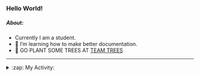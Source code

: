 ### Hello World!

##### About:
- Currently I am a student.
- 🌱 I’m learning how to make better documentation.
- 🌱 GO PLANT SOME TREES AT [TEAM TREES](https://teamtrees.org/)

---
<details>
  <summary>:zap: My Activity:</summary>
  
<!--START_SECTION:waka-->
![Code Time](http://img.shields.io/badge/Code%20Time-1%2C136%20hrs%2013%20mins-blue)

**I'm a Night 🦉** 

```text
🌞 Morning                1423 commits        ██░░░░░░░░░░░░░░░░░░░░░░░   09.26 % 
🌆 Daytime                5445 commits        █████████░░░░░░░░░░░░░░░░   35.42 % 
🌃 Evening                4414 commits        ███████░░░░░░░░░░░░░░░░░░   28.71 % 
🌙 Night                  4091 commits        ███████░░░░░░░░░░░░░░░░░░   26.61 % 
```
📅 **I'm Most Productive on Wednesday** 

```text
Monday                   2305 commits        ████░░░░░░░░░░░░░░░░░░░░░   14.99 % 
Tuesday                  2007 commits        ███░░░░░░░░░░░░░░░░░░░░░░   13.06 % 
Wednesday                3558 commits        ██████░░░░░░░░░░░░░░░░░░░   23.14 % 
Thursday                 1906 commits        ███░░░░░░░░░░░░░░░░░░░░░░   12.40 % 
Friday                   1497 commits        ██░░░░░░░░░░░░░░░░░░░░░░░   09.74 % 
Saturday                 1365 commits        ██░░░░░░░░░░░░░░░░░░░░░░░   08.88 % 
Sunday                   2735 commits        ████░░░░░░░░░░░░░░░░░░░░░   17.79 % 
```


📊 **This Week I Spent My Time On** 

```text
🔥 Editors: 
VS Code                  8 mins              █████████████████████████   100.00 % 

🐱‍💻 Projects: 
praise                   8 mins              █████████████████████████   100.00 % 
```


 Last Updated on 23/06/2023 21:08:12 UTC
<!--END_SECTION:waka-->
</details>
